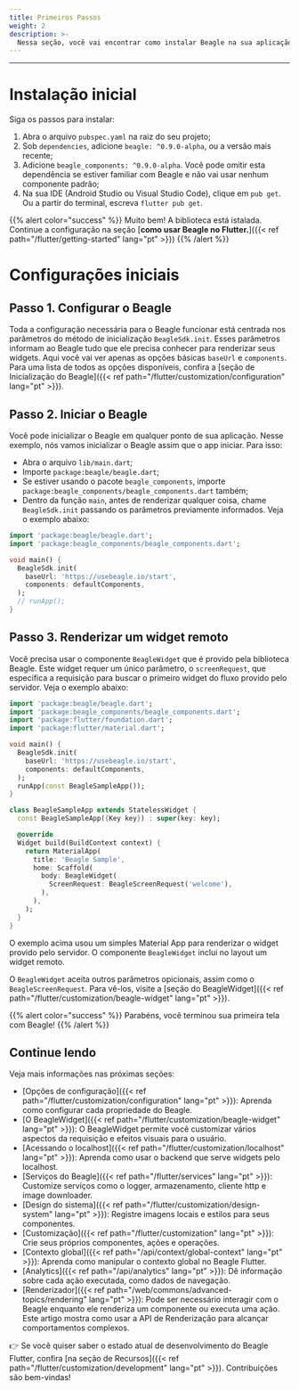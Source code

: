 ```yaml
---
title: Primeiros Passos
weight: 2
description: >-
  Nessa seção, você vai encontrar como instalar Beagle na sua aplicação Flutter e o passo a passo inicial para usar a biblioteca Beagle num projeto Flutter.
---
```


---

# Instalação inicial
Siga os passos para instalar:

1. Abra o arquivo `pubspec.yaml` na raiz do seu projeto;
2. Sob `dependencies`, adicione `beagle: ^0.9.0-alpha`, ou a versão mais recente;
3. Adicione `beagle_components: ^0.9.0-alpha`. Você pode omitir esta dependência se estiver familiar com Beagle e não vai usar nenhum componente padrão;
4. Na sua IDE (Android Studio ou Visual Studio Code), clique em `pub get`. Ou a partir do terminal, escreva `flutter pub get`.

{{% alert color="success" %}}
Muito bem! A biblioteca está istalada. Continue a configuração na seção [**como usar Beagle no Flutter.**]({{< ref path="/flutter/getting-started" lang="pt" >}})
{{% /alert %}}

# **Configurações iniciais**
## Passo 1. Configurar o Beagle
Toda a configuração necessária para o Beagle funcionar está centrada nos parâmetros do método de inicialização `BeagleSdk.init`. Esses parâmetros informam ao Beagle tudo que ele precisa conhecer para renderizar seus widgets. Aqui você vai ver apenas as opções básicas `baseUrl` e `components`. Para uma lista de todos as opções disponíveis, confira a [seção de Inicialização do Beagle]({{< ref path="/flutter/customization/configuration" lang="pt" >}}).

## Passo 2. Iniciar o Beagle
Você pode inicializar o Beagle em qualquer ponto de sua aplicação. Nesse exemplo, nós vamos inicializar o Beagle assim que o app iniciar. Para isso:
- Abra o arquivo `lib/main.dart`;
- Importe `package:beagle/beagle.dart`;
- Se estiver usando o pacote `beagle_components`, importe `package:beagle_components/beagle_components.dart` também;
- Dentro da função `main`, antes de renderizar qualquer coisa, chame `BeagleSdk.init` passando os parâmetros previamente informados. 
Veja o exemplo abaixo:

```dart
import 'package:beagle/beagle.dart';
import 'package:beagle_components/beagle_components.dart';

void main() {
  BeagleSdk.init(
    baseUrl: 'https://usebeagle.io/start',
    components: defaultComponents,
  );
  // runApp();
}
```

## Passo 3. Renderizar um widget remoto
Você precisa usar o componente `BeagleWidget` que é provido pela biblioteca Beagle. Este widget requer um único parâmetro, o `screenRequest`, que especifica a requisição para buscar o primeiro widget do fluxo provido pelo servidor. Veja o exemplo abaixo:

```dart
import 'package:beagle/beagle.dart';
import 'package:beagle_components/beagle_components.dart';
import 'package:flutter/foundation.dart';
import 'package:flutter/material.dart';

void main() {
  BeagleSdk.init(
    baseUrl: 'https://usebeagle.io/start',
    components: defaultComponents,
  );
  runApp(const BeagleSampleApp());
}

class BeagleSampleApp extends StatelessWidget {
  const BeagleSampleApp({Key key}) : super(key: key);

  @override
  Widget build(BuildContext context) {
    return MaterialApp(
      title: 'Beagle Sample',
      home: Scaffold(
        body: BeagleWidget(
          ScreenRequest: BeagleScreenRequest('welcome'),
        ),
      ),
    );
  }
}
```

O exemplo acima usou um simples Material App para renderizar o widget provido pelo servidor. O componente `BeagleWidget` inclui no layout um widget remoto.

O `BeagleWidget` aceita outros parâmetros opicionais, assim como o `BeagleScreenRequest`. Para vê-los, visite a [seção do BeagleWidget]({{< ref path="/flutter/customization/beagle-widget" lang="pt" >}}).

{{% alert color="success" %}}
Parabéns, você terminou sua primeira tela com Beagle!
{{% /alert %}}

## Continue lendo

Veja mais informações nas próximas seções:

- [Opções de configuração]({{< ref path="/flutter/customization/configuration" lang="pt" >}}): Aprenda como configurar cada propriedade do Beagle.
- [O BeagleWidget]({{< ref path="/flutter/customization/beagle-widget" lang="pt" >}}): O BeagleWidget permite você customizar vários aspectos da requisição e efeitos visuais para o usuário.
- [Acessando o localhost]({{< ref path="/flutter/customization/localhost" lang="pt" >}}): Aprenda como usar o backend que serve widgets pelo localhost.
- [Serviços do Beagle]({{< ref path="/flutter/services" lang="pt" >}}): Customize serviços como o logger, armazenamento, cliente http e image downloader.
- [Design do sistema]({{< ref path="/flutter/customization/design-system" lang="pt" >}}): Registre imagens locais e estilos para seus componentes.
- [Customização]({{< ref path="/flutter/customization" lang="pt" >}}): Crie seus próprios componentes, ações e operações.
- [Contexto global]({{< ref path="/api/context/global-context" lang="pt" >}}): Aprenda como manipular o contexto global no Beagle Flutter.
- [Analytics]({{< ref path="/api/analytics" lang="pt" >}}): Dê informação sobre cada ação executada, como dados de navegação.
- [Renderizador]({{< ref path="/web/commons/advanced-topics/rendering" lang="pt" >}}): Pode ser necessário interagir com o Beagle enquanto ele renderiza um componente ou executa uma ação. Este artigo mostra como usar a API de Renderização para alcançar comportamentos complexos.

👉 Se você quiser saber o estado atual de desenvolvimento do Beagle Flutter, confira
[na seção de Recursos]({{< ref path="/flutter/customization/development" lang="pt" >}}).
Contribuições são bem-vindas!
